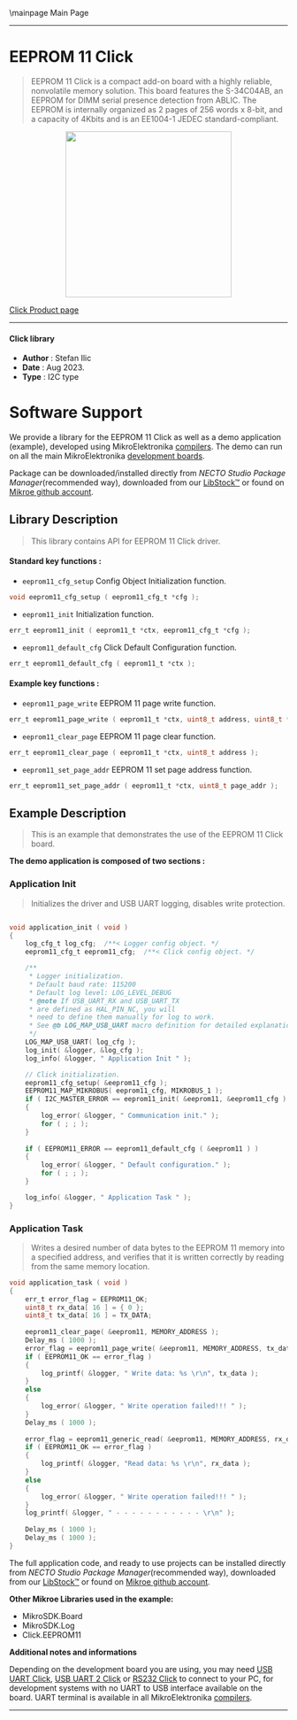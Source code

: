 \mainpage Main Page

---
# EEPROM 11 Click

> EEPROM 11 Click is a compact add-on board with a highly reliable, nonvolatile memory solution. This board features the S-34C04AB, an EEPROM for DIMM serial presence detection from ABLIC. The EEPROM is internally organized as 2 pages of 256 words x 8-bit, and a capacity of 4Kbits and is an EE1004-1 JEDEC standard-compliant.

<p align="center">
  <img src="https://download.mikroe.com/images/click_for_ide/eeprom11_click.png" height=300px>
</p>

[Click Product page](https://www.mikroe.com/eeprom-11-click)

---


#### Click library

- **Author**        : Stefan Ilic
- **Date**          : Aug 2023.
- **Type**          : I2C type


# Software Support

We provide a library for the EEPROM 11 Click
as well as a demo application (example), developed using MikroElektronika
[compilers](https://www.mikroe.com/necto-studio).
The demo can run on all the main MikroElektronika [development boards](https://www.mikroe.com/development-boards).

Package can be downloaded/installed directly from *NECTO Studio Package Manager*(recommended way), downloaded from our [LibStock&trade;](https://libstock.mikroe.com) or found on [Mikroe github account](https://github.com/MikroElektronika/mikrosdk_click_v2/tree/master/clicks).

## Library Description

> This library contains API for EEPROM 11 Click driver.

#### Standard key functions :

- `eeprom11_cfg_setup` Config Object Initialization function.
```c
void eeprom11_cfg_setup ( eeprom11_cfg_t *cfg );
```

- `eeprom11_init` Initialization function.
```c
err_t eeprom11_init ( eeprom11_t *ctx, eeprom11_cfg_t *cfg );
```

- `eeprom11_default_cfg` Click Default Configuration function.
```c
err_t eeprom11_default_cfg ( eeprom11_t *ctx );
```

#### Example key functions :

- `eeprom11_page_write` EEPROM 11 page write function.
```c
err_t eeprom11_page_write ( eeprom11_t *ctx, uint8_t address, uint8_t *data_in );
```

- `eeprom11_clear_page` EEPROM 11 page clear function.
```c
err_t eeprom11_clear_page ( eeprom11_t *ctx, uint8_t address );
```

- `eeprom11_set_page_addr` EEPROM 11 set page address function.
```c
err_t eeprom11_set_page_addr ( eeprom11_t *ctx, uint8_t page_addr );
```

## Example Description

> This is an example that demonstrates the use of the EEPROM 11 Click board.

**The demo application is composed of two sections :**

### Application Init

> Initializes the driver and USB UART logging, disables write protection.

```c

void application_init ( void ) 
{
    log_cfg_t log_cfg;  /**< Logger config object. */
    eeprom11_cfg_t eeprom11_cfg;  /**< Click config object. */

    /** 
     * Logger initialization.
     * Default baud rate: 115200
     * Default log level: LOG_LEVEL_DEBUG
     * @note If USB_UART_RX and USB_UART_TX 
     * are defined as HAL_PIN_NC, you will 
     * need to define them manually for log to work. 
     * See @b LOG_MAP_USB_UART macro definition for detailed explanation.
     */
    LOG_MAP_USB_UART( log_cfg );
    log_init( &logger, &log_cfg );
    log_info( &logger, " Application Init " );

    // Click initialization.
    eeprom11_cfg_setup( &eeprom11_cfg );
    EEPROM11_MAP_MIKROBUS( eeprom11_cfg, MIKROBUS_1 );
    if ( I2C_MASTER_ERROR == eeprom11_init( &eeprom11, &eeprom11_cfg ) ) 
    {
        log_error( &logger, " Communication init." );
        for ( ; ; );
    }
    
    if ( EEPROM11_ERROR == eeprom11_default_cfg ( &eeprom11 ) )
    {
        log_error( &logger, " Default configuration." );
        for ( ; ; );
    }

    log_info( &logger, " Application Task " );
}

```

### Application Task

> Writes a desired number of data bytes to the EEPROM 11 memory into a specified address, 
  and verifies that it is written correctly by reading from the same memory location.

```c
void application_task ( void ) 
{
    err_t error_flag = EEPROM11_OK;
    uint8_t rx_data[ 16 ] = { 0 };
    uint8_t tx_data[ 16 ] = TX_DATA;
    
    eeprom11_clear_page( &eeprom11, MEMORY_ADDRESS );
    Delay_ms ( 1000 );
    error_flag = eeprom11_page_write( &eeprom11, MEMORY_ADDRESS, tx_data );
    if ( EEPROM11_OK == error_flag )
    {
        log_printf( &logger, " Write data: %s \r\n", tx_data );
    }
    else
    {
        log_error( &logger, " Write operation failed!!! " );
    }
    Delay_ms ( 1000 );
    
    error_flag = eeprom11_generic_read( &eeprom11, MEMORY_ADDRESS, rx_data, 15 );
    if ( EEPROM11_OK == error_flag )
    {
        log_printf( &logger, "Read data: %s \r\n", rx_data );
    }
    else
    {
        log_error( &logger, " Write operation failed!!! " );
    }
    log_printf( &logger, " - - - - - - - - - - - \r\n" );
    
    Delay_ms ( 1000 );
    Delay_ms ( 1000 );
}
```

The full application code, and ready to use projects can be installed directly from *NECTO Studio Package Manager*(recommended way), downloaded from our [LibStock&trade;](https://libstock.mikroe.com) or found on [Mikroe github account](https://github.com/MikroElektronika/mikrosdk_click_v2/tree/master/clicks).

**Other Mikroe Libraries used in the example:**

- MikroSDK.Board
- MikroSDK.Log
- Click.EEPROM11

**Additional notes and informations**

Depending on the development board you are using, you may need
[USB UART Click](https://www.mikroe.com/usb-uart-click),
[USB UART 2 Click](https://www.mikroe.com/usb-uart-2-click) or
[RS232 Click](https://www.mikroe.com/rs232-click) to connect to your PC, for
development systems with no UART to USB interface available on the board. UART
terminal is available in all MikroElektronika
[compilers](https://shop.mikroe.com/compilers).

---
